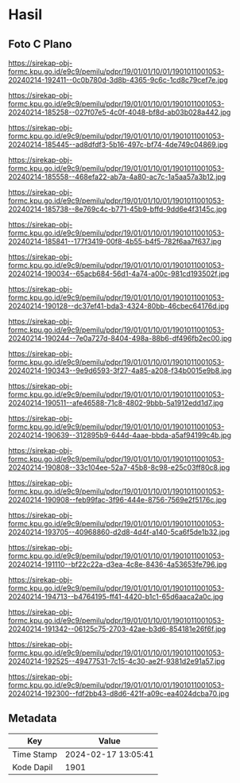 # Hasil

## Foto C Plano

https://sirekap-obj-formc.kpu.go.id/e9c9/pemilu/pdpr/19/01/01/10/01/1901011001053-20240214-192411--0c0b780d-3d8b-4365-9c6c-1cd8c79cef7e.jpg

https://sirekap-obj-formc.kpu.go.id/e9c9/pemilu/pdpr/19/01/01/10/01/1901011001053-20240214-185258--027f07e5-4c0f-4048-bf8d-ab03b028a442.jpg

https://sirekap-obj-formc.kpu.go.id/e9c9/pemilu/pdpr/19/01/01/10/01/1901011001053-20240214-185445--ad8dfdf3-5b16-497c-bf74-4de749c04869.jpg

https://sirekap-obj-formc.kpu.go.id/e9c9/pemilu/pdpr/19/01/01/10/01/1901011001053-20240214-185558--468efa22-ab7a-4a80-ac7c-1a5aa57a3b12.jpg

https://sirekap-obj-formc.kpu.go.id/e9c9/pemilu/pdpr/19/01/01/10/01/1901011001053-20240214-185738--8e769c4c-b771-45b9-bffd-9dd6e4f3145c.jpg

https://sirekap-obj-formc.kpu.go.id/e9c9/pemilu/pdpr/19/01/01/10/01/1901011001053-20240214-185841--177f3419-00f8-4b55-b4f5-782f6aa7f637.jpg

https://sirekap-obj-formc.kpu.go.id/e9c9/pemilu/pdpr/19/01/01/10/01/1901011001053-20240214-190034--65acb684-56d1-4a74-a00c-981cd193502f.jpg

https://sirekap-obj-formc.kpu.go.id/e9c9/pemilu/pdpr/19/01/01/10/01/1901011001053-20240214-190128--dc37ef41-bda3-4324-80bb-46cbec64176d.jpg

https://sirekap-obj-formc.kpu.go.id/e9c9/pemilu/pdpr/19/01/01/10/01/1901011001053-20240214-190244--7e0a727d-8404-498a-88b6-df496fb2ec00.jpg

https://sirekap-obj-formc.kpu.go.id/e9c9/pemilu/pdpr/19/01/01/10/01/1901011001053-20240214-190343--9e9d6593-3f27-4a85-a208-f34b0015e9b8.jpg

https://sirekap-obj-formc.kpu.go.id/e9c9/pemilu/pdpr/19/01/01/10/01/1901011001053-20240214-190511--afe46588-71c8-4802-9bbb-5a1912edd1d7.jpg

https://sirekap-obj-formc.kpu.go.id/e9c9/pemilu/pdpr/19/01/01/10/01/1901011001053-20240214-190639--312895b9-644d-4aae-bbda-a5af94199c4b.jpg

https://sirekap-obj-formc.kpu.go.id/e9c9/pemilu/pdpr/19/01/01/10/01/1901011001053-20240214-190808--33c104ee-52a7-45b8-8c98-e25c03ff80c8.jpg

https://sirekap-obj-formc.kpu.go.id/e9c9/pemilu/pdpr/19/01/01/10/01/1901011001053-20240214-190908--feb99fac-3f96-444e-8756-7569e2f5176c.jpg

https://sirekap-obj-formc.kpu.go.id/e9c9/pemilu/pdpr/19/01/01/10/01/1901011001053-20240214-193705--40968860-d2d8-4d4f-a140-5ca6f5de1b32.jpg

https://sirekap-obj-formc.kpu.go.id/e9c9/pemilu/pdpr/19/01/01/10/01/1901011001053-20240214-191110--bf22c22a-d3ea-4c8e-8436-4a53653fe796.jpg

https://sirekap-obj-formc.kpu.go.id/e9c9/pemilu/pdpr/19/01/01/10/01/1901011001053-20240214-194713--b4764195-ff41-4420-b1c1-65d6aaca2a0c.jpg

https://sirekap-obj-formc.kpu.go.id/e9c9/pemilu/pdpr/19/01/01/10/01/1901011001053-20240214-191342--06125c75-2703-42ae-b3d6-854181e26f6f.jpg

https://sirekap-obj-formc.kpu.go.id/e9c9/pemilu/pdpr/19/01/01/10/01/1901011001053-20240214-192525--49477531-7c15-4c30-ae2f-9381d2e91a57.jpg

https://sirekap-obj-formc.kpu.go.id/e9c9/pemilu/pdpr/19/01/01/10/01/1901011001053-20240214-192300--fdf2bb43-d8d6-421f-a09c-ea4024dcba70.jpg


## Metadata

| Key        | Value               |
| ---------- | ------------------- |
| Time Stamp | 2024-02-17 13:05:41 |
| Kode Dapil | 1901                |



